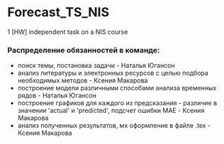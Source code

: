 # Forecast_TS_NIS
1 [HW] independent task on a NIS course

### Распределение обязанностей в команде:
 - поиск темы, постановка задачи - Наталья Югансон
 - анализ литературы и электронных ресурсов с целью подбора необходимых методов - Ксения Макарова
 - построение модели различными способами анализа временных рядов - Наталья Югансон
 - построение графиков для каждого из предсказания - различие в значении 'actual' и 'predicted', подсчет ошибки MAE - Ксения Макарова
 - анализ полученных результатов, мх оформление в файле .tex - Ксения Макарова
